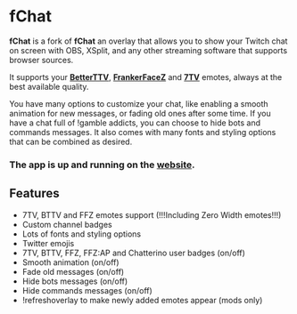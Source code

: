 # fChat

**fChat** is a fork of **fChat** an overlay that allows you to show your Twitch chat on screen with OBS, XSplit, and any other streaming software that supports browser sources.

It supports your [**BetterTTV**](https://betterttv.com/), [**FrankerFaceZ**](https://www.frankerfacez.com/) and [**7TV**](https://7tv.app/) emotes, always at the best available quality.

You have many options to customize your chat, like enabling a smooth animation for new messages, or fading old ones after some time.
If you have a chat full of !gamble addicts, you can choose to hide bots and commands messages.
It also comes with many fonts and styling options that can be combined as desired.

### The app is up and running on the [**website**](https://frodoshur.net/).

## Features

- 7TV, BTTV and FFZ emotes support (!!!Including Zero Width emotes!!!)
- Custom channel badges
- Lots of fonts and styling options
- Twitter emojis
- 7TV, BTTV, FFZ, FFZ:AP and Chatterino user badges (on/off)
- Smooth animation (on/off)
- Fade old messages (on/off)
- Hide bots messages (on/off)
- Hide commands messages (on/off)
- !refreshoverlay to make newly added emotes appear (mods only)

